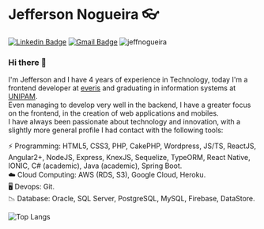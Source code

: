 

# Jefferson Nogueira 👓
[![Linkedin Badge](https://img.shields.io/badge/linkedin-%230077B5.svg?&style=for-the-badge&logo=linkedin&logoColor=white&link=https://www.linkedin.com/in/jeff-nogueira/)](https://www.linkedin.com/in/jeff-nogueira/)
[![Gmail Badge](https://img.shields.io/badge/gmail-%23D14836.svg?&style=for-the-badge&logo=gmail&logoColor=white&link=jefferson.nogueira.0180@gmail.com)](mailto:jefferson.nogueira.0180@gmail.com)
<img src="https://komarev.com/ghpvc/?username=jeffnogueira&color=919191" alt="jeffnogueira" />


### Hi there 👋

I'm Jefferson and I have 4 years of experience in Technology, today I'm a frontend developer at [everis](https://www.everis.com/brazil/pt-br/home-br) and graduating in information systems at [UNIPAM](https://unipam.edu.br/). <br />
Even managing to develop very well in the backend, I have a greater focus on the frontend, in the creation of web applications and mobiles.<br />
I have always been passionate about technology and innovation, with a slightly more general profile I had contact with the following tools:

⚡ Programming: HTML5, CSS3, PHP, CakePHP, Wordpress, JS/TS, ReactJS, Angular2+, NodeJS, Express, KnexJS, Sequelize, TypeORM, React Native, IONIC, C# (academic), Java (academic), Spring Boot. <br />
☁️ Cloud Computing: AWS (RDS, S3), Google Cloud, Heroku. <br />
🖥️ Devops: Git. <br />
📉 Database: Oracle, SQL Server, PostgreSQL, MySQL, Firebase, DataStore. <br />

![Top Langs](https://github-readme-stats.vercel.app/api/top-langs/?username=jeffnogueira&langs_count=5&layout=compact)
